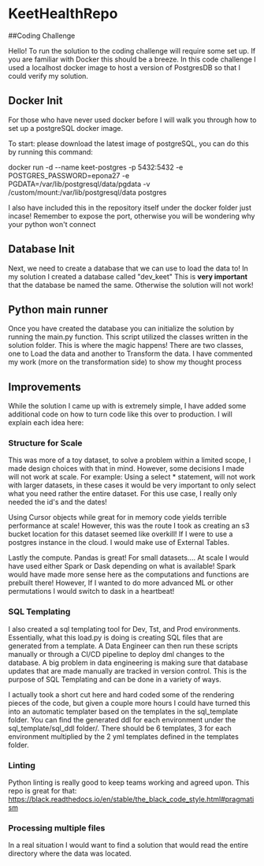 # KeetHealthRepo
##Coding Challenge

Hello! To run the solution to the coding challenge will require some set up. If you are familiar with Docker this should
be a breeze. In this code challenge I used a localhost docker image to host a version of PostgresDB so that I could verify 
my solution. 

## Docker Init
For those who have never used docker before I will walk you through how to set up a postgreSQL docker image. 

To start: please download the latest image of postgreSQL, you can do this by running this command:

docker run -d --name keet-postgres -p 5432:5432 -e POSTGRES_PASSWORD=epona27 -e PGDATA=/var/lib/postgresql/data/pgdata -v /custom/mount:/var/lib/postgresql/data postgres

I also have included this in the repository itself under the docker folder just incase! Remember to expose the port, 
otherwise you will be wondering why your python won't connect

## Database Init
Next, we need to create a database that we can use to load the data to! In my solution I created a database called 
"dev_keet" This is **very important** that the database be named the same. Otherwise the solution will not work! 

## Python main runner 
Once you have created the database you can initialize the solution by running the main.py function. This script utilized
the classes written in the solution folder. This is where the magic happens! There are two classes, one to Load the data
and another to Transform the data. I have commented my work (more on the transformation side) to show my thought process

## Improvements
While the solution I came up with is extremely simple, I have added some additional code on how to turn code like this
over to production. I will explain each idea here:

### Structure for Scale

This was more of a toy dataset, to solve a problem within a limited scope, I made design choices with that in mind.
However, some decisions I made will not work at scale. For example: Using a select * statement, will not work with 
larger datasets, in these cases it would be very important to only select what you need rather the entire dataset. 
For this use case, I really only needed the id's and the dates! 

Using Cursor objects while great for in memory code yields terrible performance at scale! However, this was the route I
took as creating an s3 bucket location for this dataset seemed like overkill! If I were to use a postgres instance in the
cloud. I would make use of External Tables. 

Lastly the compute. Pandas is great! For small datasets.... At scale I would have used either Spark or Dask depending on
what is available! Spark would have made more sense here as the computations and functions are prebuilt there! However,
If I wanted to do more advanced ML or other permutations I would switch to dask in a heartbeat!

### SQL Templating

I also created a sql templating tool for Dev, Tst, and Prod environments. Essentially, what this load.py is doing is 
creating SQL files that are generated from a template. A Data Engineer can then run these scripts manually or through a CI/CD 
pipeline to deploy dml changes to the database. A big problem in data engineering is making sure that database updates 
that are made manually are tracked in version control. This is the purpose of SQL Templating and can be done in a variety of 
ways. 

I actually took a short cut here and hard coded some of the rendering pieces of the code, but given a couple more hours
I could have turned this into an automatic templater based on the templates in the sql_template folder. You can find the
generated ddl for each environment under the sql_template/sql_ddl folder/. There should be 6 templates, 3 for each environment
multiplied by the 2 yml templates defined in the templates folder.

### Linting

Python linting is really good to keep teams working and agreed upon. This repo is great for that:
https://black.readthedocs.io/en/stable/the_black_code_style.html#pragmatism


### Processing multiple files

In a real situation I would want to find a solution that would read the entire directory where the data was located. 

 
 

 

